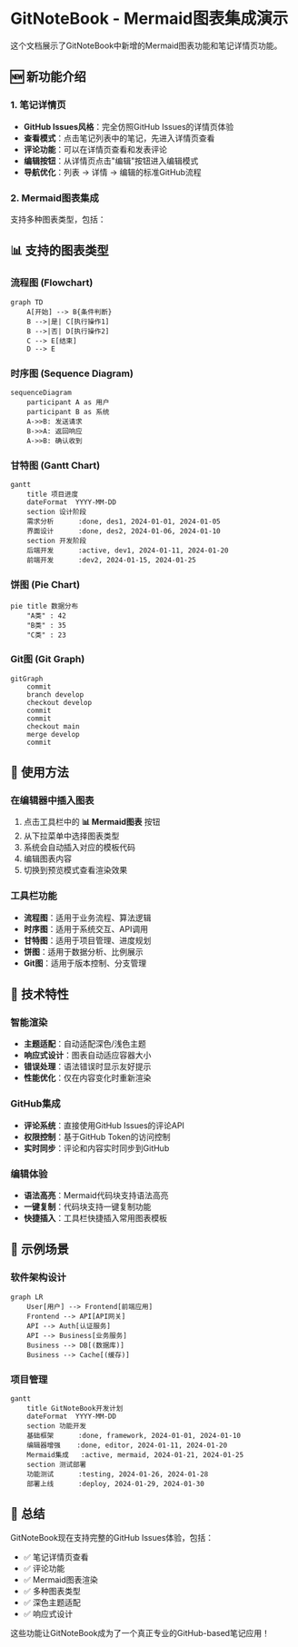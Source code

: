 # GitNoteBook - Mermaid图表集成演示

这个文档展示了GitNoteBook中新增的Mermaid图表功能和笔记详情页功能。

## 🆕 新功能介绍

### 1. 笔记详情页
- **GitHub Issues风格**：完全仿照GitHub Issues的详情页体验
- **查看模式**：点击笔记列表中的笔记，先进入详情页查看
- **评论功能**：可以在详情页查看和发表评论
- **编辑按钮**：从详情页点击"编辑"按钮进入编辑模式
- **导航优化**：列表 → 详情 → 编辑的标准GitHub流程

### 2. Mermaid图表集成
支持多种图表类型，包括：

## 📊 支持的图表类型

### 流程图 (Flowchart)
```mermaid
graph TD
    A[开始] --> B{条件判断}
    B -->|是| C[执行操作1]
    B -->|否| D[执行操作2]
    C --> E[结束]
    D --> E
```

### 时序图 (Sequence Diagram)
```mermaid
sequenceDiagram
    participant A as 用户
    participant B as 系统
    A->>B: 发送请求
    B->>A: 返回响应
    A->>B: 确认收到
```

### 甘特图 (Gantt Chart)
```mermaid
gantt
    title 项目进度
    dateFormat  YYYY-MM-DD
    section 设计阶段
    需求分析      :done, des1, 2024-01-01, 2024-01-05
    界面设计      :done, des2, 2024-01-06, 2024-01-10
    section 开发阶段
    后端开发      :active, dev1, 2024-01-11, 2024-01-20
    前端开发      :dev2, 2024-01-15, 2024-01-25
```

### 饼图 (Pie Chart)
```mermaid
pie title 数据分布
    "A类" : 42
    "B类" : 35
    "C类" : 23
```

### Git图 (Git Graph)
```mermaid
gitGraph
    commit
    branch develop
    checkout develop
    commit
    commit
    checkout main
    merge develop
    commit
```

## 🎯 使用方法

### 在编辑器中插入图表
1. 点击工具栏中的 **📊 Mermaid图表** 按钮
2. 从下拉菜单中选择图表类型
3. 系统会自动插入对应的模板代码
4. 编辑图表内容
5. 切换到预览模式查看渲染效果

### 工具栏功能
- **流程图**：适用于业务流程、算法逻辑
- **时序图**：适用于系统交互、API调用
- **甘特图**：适用于项目管理、进度规划
- **饼图**：适用于数据分析、比例展示
- **Git图**：适用于版本控制、分支管理

## 🚀 技术特性

### 智能渲染
- **主题适配**：自动适配深色/浅色主题
- **响应式设计**：图表自动适应容器大小
- **错误处理**：语法错误时显示友好提示
- **性能优化**：仅在内容变化时重新渲染

### GitHub集成
- **评论系统**：直接使用GitHub Issues的评论API
- **权限控制**：基于GitHub Token的访问控制
- **实时同步**：评论和内容实时同步到GitHub

### 编辑体验
- **语法高亮**：Mermaid代码块支持语法高亮
- **一键复制**：代码块支持一键复制功能
- **快捷插入**：工具栏快捷插入常用图表模板

## 📝 示例场景

### 软件架构设计
```mermaid
graph LR
    User[用户] --> Frontend[前端应用]
    Frontend --> API[API网关]
    API --> Auth[认证服务]
    API --> Business[业务服务]
    Business --> DB[(数据库)]
    Business --> Cache[(缓存)]
```

### 项目管理
```mermaid
gantt
    title GitNoteBook开发计划
    dateFormat  YYYY-MM-DD
    section 功能开发
    基础框架      :done, framework, 2024-01-01, 2024-01-10
    编辑器增强    :done, editor, 2024-01-11, 2024-01-20
    Mermaid集成   :active, mermaid, 2024-01-21, 2024-01-25
    section 测试部署
    功能测试      :testing, 2024-01-26, 2024-01-28
    部署上线      :deploy, 2024-01-29, 2024-01-30
```

## 🎉 总结

GitNoteBook现在支持完整的GitHub Issues体验，包括：
- ✅ 笔记详情页查看
- ✅ 评论功能
- ✅ Mermaid图表渲染
- ✅ 多种图表类型
- ✅ 深色主题适配
- ✅ 响应式设计

这些功能让GitNoteBook成为了一个真正专业的GitHub-based笔记应用！ 